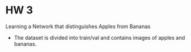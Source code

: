 # HW 3

Learning a Network that distinguishes Apples from Bananas
* The dataset is divided into train/val and contains images of apples and bananas.
